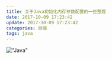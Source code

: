 ```yaml
---
title: 关于Java初始化内存参数配置的一些整理
date: 2017-10-09 17:23:42
update: 2017-10-09 17:23:42
categories: 后端
tags: java
---
```


!["Java"](http://trigolds.com/java%E5%86%85%E5%AD%98%E6%95%B4%E7%90%86.png)
